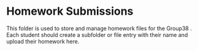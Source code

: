 # Homework Submissions

This folder is used to store and manage homework files for the Group38 .  
Each student should create a subfolder or file entry with their name and upload their homework here.
